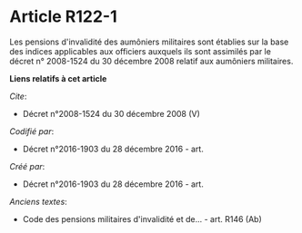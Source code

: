 # Article R122-1

Les pensions d'invalidité des aumôniers militaires sont établies sur la base des indices applicables aux officiers auxquels
ils sont assimilés par le décret n° 2008-1524 du 30 décembre 2008 relatif aux aumôniers militaires.

**Liens relatifs à cet article**

_Cite_:

  - Décret n°2008-1524  du 30 décembre 2008 (V)

_Codifié par_:

  - Décret n°2016-1903 du 28 décembre 2016 - art.

_Créé par_:

  - Décret n°2016-1903 du 28 décembre 2016 - art.

_Anciens textes_:

  - Code des pensions militaires d'invalidité et de... - art. R146 (Ab)
